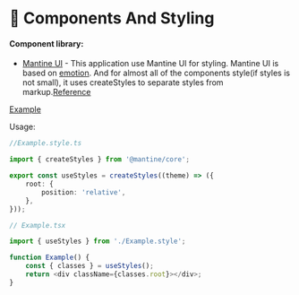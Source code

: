 # 🧱 Components And Styling

#### Component library:

- [Mantine UI](https://mantine.dev/) - This application use Mantine UI for styling. Mantine UI is based on [emotion](https://emotion.sh/docs/introduction). And for almost all of the components style(if styles is not small), it uses createStyles to separate styles from markup.[Reference](https://mantine.dev/styles/create-styles/)

[Example](../src/pages/Admin/CreateQuizzes/CreateQuizzes.style.ts)

Usage:

```typescript
//Example.style.ts

import { createStyles } from '@mantine/core';

export const useStyles = createStyles((theme) => ({
	root: {
		position: 'relative',
	},
}));

// Example.tsx

import { useStyles } from './Example.style';

function Example() {
	const { classes } = useStyles();
	return <div className={classes.root}></div>;
}
```
